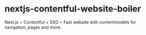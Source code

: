 # nextjs-contentful-website-boiler
Next.js + Contentful + SSG = Fast website with contentmodels for navigation, pages and more. 

